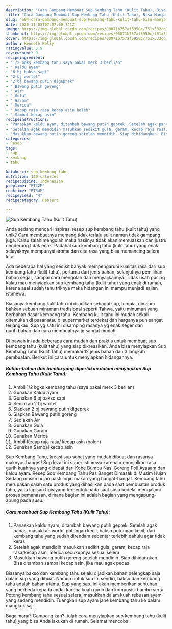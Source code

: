 ```yaml
---
description: "Cara Gampang Membuat Sup Kembang Tahu (Kulit Tahu), Bisa Manjain Lidah"
title: "Cara Gampang Membuat Sup Kembang Tahu (Kulit Tahu), Bisa Manjain Lidah"
slug: 4604-cara-gampang-membuat-sup-kembang-tahu-kulit-tahu-bisa-manjain-lidah
date: 2020-11-05T07:07:00.741Z
image: https://img-global.cpcdn.com/recipes/00071b757af5950c/751x532cq70/sup-kembang-tahu-kulit-tahu-foto-resep-utama.jpg
thumbnail: https://img-global.cpcdn.com/recipes/00071b757af5950c/751x532cq70/sup-kembang-tahu-kulit-tahu-foto-resep-utama.jpg
cover: https://img-global.cpcdn.com/recipes/00071b757af5950c/751x532cq70/sup-kembang-tahu-kulit-tahu-foto-resep-utama.jpg
author: Kenneth Kelly
ratingvalue: 3.9
reviewcount: 9
recipeingredient:
- "1/2 bgks kembang tahu saya pakai merk 3 berlian"
- " Kaldu ayam"
- "6 bj bakso sapi"
- "2 bj wortel"
- "2 bj bawang putih digeprek"
- " Bawang putih goreng"
- " Air"
- " Gula"
- " Garam"
- " Merica"
- " Kecap raja rasa kecap asin boleh"
- " Sambal kecap asin"
recipeinstructions:
- "Panaskan kaldu ayam, ditambah bawang putih geprek. Setelah agak panas, masukkan wortel potongan kecil, bakso potongan kecil, dan kembang tahu yang sudah direndam sebentar terlebih dahulu agar tidak keras"
- "Setelah agak mendidih masukkan sedikit gula, garam, kecap raja rasa/kecap asin, merica secukupnya sesuai selera"
- "Masukkan bawang putih goreng setelah mendidih. Siap dihidangkan. Bisa ditambah sambal kecap asin, jika mau agak pedas"
categories:
- Resep
tags:
- sup
- kembang
- tahu

katakunci: sup kembang tahu 
nutrition: 120 calories
recipecuisine: Indonesian
preptime: "PT32M"
cooktime: "PT34M"
recipeyield: "4"
recipecategory: Dessert

---
```



![Sup Kembang Tahu (Kulit Tahu)](https://img-global.cpcdn.com/recipes/00071b757af5950c/751x532cq70/sup-kembang-tahu-kulit-tahu-foto-resep-utama.jpg)

Anda sedang mencari inspirasi resep sup kembang tahu (kulit tahu) yang unik? Cara membuatnya memang tidak terlalu sulit namun tidak gampang juga. Kalau salah mengolah maka hasilnya tidak akan memuaskan dan justru cenderung tidak enak. Padahal sup kembang tahu (kulit tahu) yang enak selayaknya mempunyai aroma dan cita rasa yang bisa memancing selera kita.

Ada beberapa hal yang sedikit banyak mempengaruhi kualitas rasa dari sup kembang tahu (kulit tahu), pertama dari jenis bahan, selanjutnya pemilihan bahan segar, sampai cara mengolah dan menyajikannya. Tidak usah pusing kalau mau menyiapkan sup kembang tahu (kulit tahu) yang enak di rumah, karena asal sudah tahu triknya maka hidangan ini mampu menjadi sajian istimewa.

Biasanya kembang kulit tahu ini dijadikan sebagai sup, lumpia, dimsum bahkan sebuah minuman tradisional seperti Tahwa, yaitu minuman yang berbahan dasar kembang tahu. Kembang kulit tahu ini mudah sekali ditemukan di pasar atau di supermarket terdekat dan harganya pun sangat terjangkau. Sup yg satu ini disamping rasanya yg enak.seger dan gurih.bahan dan cara membuatnya jg sangat mudah.


Di bawah ini ada beberapa cara mudah dan praktis untuk membuat sup kembang tahu (kulit tahu) yang siap dikreasikan. Anda bisa menyiapkan Sup Kembang Tahu (Kulit Tahu) memakai 12 jenis bahan dan 3 langkah pembuatan. Berikut ini cara untuk menyiapkan hidangannya.

<!--inarticleads1-->

##### Bahan-bahan dan bumbu yang diperlukan dalam menyiapkan Sup Kembang Tahu (Kulit Tahu):

1. Ambil 1/2 bgks kembang tahu (saya pakai merk 3 berlian)
1. Gunakan  Kaldu ayam
1. Gunakan 6 bj bakso sapi
1. Sediakan 2 bj wortel
1. Siapkan 2 bj bawang putih digeprek
1. Siapkan  Bawang putih goreng
1. Sediakan  Air
1. Gunakan  Gula
1. Gunakan  Garam
1. Gunakan  Merica
1. Ambil  Kecap raja rasa/ kecap asin (boleh)
1. Gunakan  Sambal kecap asin


Sup Kembang Tahu, kreasi sup sehat yang mudah dibuat dan rasanya maknyus banget! Sup lezat ini super istimewa karena menonjolkan rasa gurih kuahnya yang didapat dari Kobe Bumbu Nasi Goreng Poll Ayaaam dan kaldu ayam. Resep Sop Kembang Tahu Pas Banget Dimasak di Musim Hujan Sedang musim hujan pasti ingin makan yang hangat-hangat. Kembang tahu merupakan salah satu produk yang dihasilkan pada saat pembuatan produk tahu, yaitu lapisan tipis yang terbentuk pada saat susu kedelai mengalami proses pemanasan, dimana bagian ini adalah bagian yang mengapung-apung pada susu. 

<!--inarticleads2-->

##### Cara membuat Sup Kembang Tahu (Kulit Tahu):

1. Panaskan kaldu ayam, ditambah bawang putih geprek. Setelah agak panas, masukkan wortel potongan kecil, bakso potongan kecil, dan kembang tahu yang sudah direndam sebentar terlebih dahulu agar tidak keras
1. Setelah agak mendidih masukkan sedikit gula, garam, kecap raja rasa/kecap asin, merica secukupnya sesuai selera
1. Masukkan bawang putih goreng setelah mendidih. Siap dihidangkan. Bisa ditambah sambal kecap asin, jika mau agak pedas


Biasanya bakso dan kembang tahu selalu dijadikan bahan pelengkap saja dalam sup yang dibuat. Namun untuk sup ini sendiri, bakso dan kembang tahu adalah bahan utama. Sup yang satu ini akan memberikan sentuhan yang berbeda kepada anda, karena kuah gurih dan komposisi bumbu serta. Potong kembang tahu sesuai selera, masukkan dalam kuah rebusan ayam yang sedang mendidih. Tuangkan sup ayam jahe kembang tahu ke dalam mangkuk saji. 

Bagaimana? Gampang kan? Itulah cara menyiapkan sup kembang tahu (kulit tahu) yang bisa Anda lakukan di rumah. Selamat mencoba!
